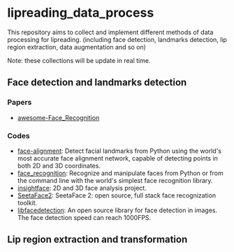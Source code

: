 # lipreading_data_process
This repository aims to collect and implement different methods of data processing for lipreading. (including face detection, landmarks detection, lip region extraction, data augmentation and so on)

Note: these collections will be update in real time.

## Face detection and landmarks detection
### Papers
- [awesome-Face_Recognition](https://github.com/ChanChiChoi/awesome-Face_Recognition)
### Codes
- [face-alignment](https://github.com/1adrianb/face-alignment): Detect facial landmarks from Python using the world's most accurate face alignment network, capable of detecting points in both 2D and 3D coordinates.
- [face_recognition](https://github.com/ageitgey/face_recognition): Recognize and manipulate faces from Python or from the command line with the world's simplest face recognition library.
- [insightface](https://github.com/deepinsight/insightface): 2D and 3D face analysis project.
- [SeetaFace2](https://github.com/seetafaceengine/SeetaFace2): SeetaFace 2: open source, full stack face recognization toolkit.
- [libfacedetection](https://github.com/ShiqiYu/libfacedetection): An open source library for face detection in images. The face detection speed can reach 1000FPS.

## Lip region extraction and transformation
